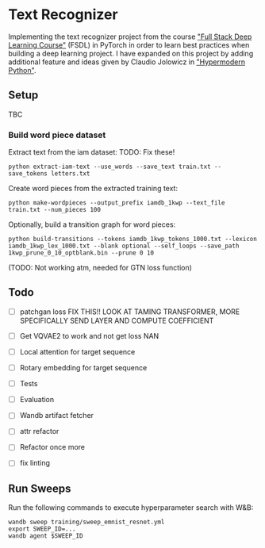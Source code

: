 # Text Recognizer
Implementing the text recognizer project from the course ["Full Stack Deep Learning Course"](https://fullstackdeeplearning.com/march2019) (FSDL) in PyTorch in order to learn best practices when building a deep learning project. I have expanded on this project by adding additional feature and ideas given by Claudio Jolowicz in ["Hypermodern Python"](https://cjolowicz.github.io/posts/hypermodern-python-01-setup/).


## Setup

TBC


### Build word piece dataset

Extract text from the iam dataset:
TODO: Fix these!
```
python extract-iam-text --use_words --save_text train.txt --save_tokens letters.txt
```

Create word pieces from the extracted training text:
```
python make-wordpieces --output_prefix iamdb_1kwp --text_file train.txt --num_pieces 100
```

Optionally, build a transition graph for word pieces:
```
python build-transitions --tokens iamdb_1kwp_tokens_1000.txt --lexicon iamdb_1kwp_lex_1000.txt --blank optional --self_loops --save_path 1kwp_prune_0_10_optblank.bin --prune 0 10
```
(TODO: Not working atm, needed for GTN loss function)

## Todo
- [ ] patchgan loss FIX THIS!! LOOK AT TAMING TRANSFORMER, MORE SPECIFICALLY SEND LAYER AND COMPUTE COEFFICIENT
- [ ] Get VQVAE2 to work and not get loss NAN
- [ ] Local attention for target sequence
- [ ] Rotary embedding for target sequence
- [ ] Tests
- [ ] Evaluation
- [ ] Wandb artifact fetcher
- [ ] attr refactor
- [ ] Refactor once more
- [ ] fix linting


## Run Sweeps
 Run the following commands to execute hyperparameter search with W&B:

```
wandb sweep training/sweep_emnist_resnet.yml
export SWEEP_ID=...
wandb agent $SWEEP_ID

```
